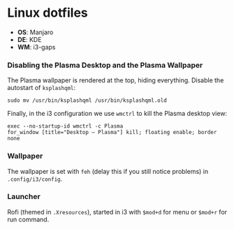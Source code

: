 # Linux dotfiles

- **OS**: Manjaro
- **DE**: KDE
- **WM**: i3-gaps

### Disabling the Plasma Desktop and the Plasma Wallpaper
The Plasma wallpaper is rendered at the top, hiding everything. Disable the autostart of `ksplashqml`:

```
sudo mv /usr/bin/ksplashqml /usr/bin/ksplashqml.old
```

Finally, in the i3 configuration we use `wmctrl` to kill the Plasma desktop view:
 
```
exec --no-startup-id wmctrl -c Plasma
for_window [title="Desktop — Plasma"] kill; floating enable; border none
```

### Wallpaper
The wallpaper is set with `feh` (delay this if you still notice problems) in `.config/i3/config`.

### Launcher
Rofi (themed in `.Xresources`), started in i3 with `$mod+d` for menu or `$mod+r` for run command.

